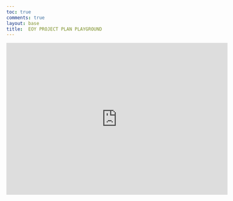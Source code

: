 ```yaml
---
toc: true
comments: true
layout: base
title:  EOY PROJECT PLAN PLAYGROUND
---
```


<iframe src="https://docs.google.com/presentation/d/e/2PACX-1vQK5p5TLgGh85hMJo8wVSLCEyTIuQVl2JLnvrAz0_FZ5j_AK4mjX-MGIh6EJS9AGnMxfFpjfVoNjsZW/embed?start=false&loop=false&delayms=10000" frameborder="0" width="580" height="399" allowfullscreen="true" mozallowfullscreen="true" webkitallowfullscreen="true"></iframe>